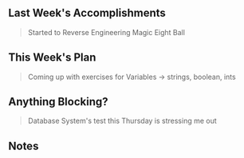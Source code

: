 ## Last Week's Accomplishments

> Started to Reverse Engineering Magic Eight Ball

## This Week's Plan

> Coming up with exercises for Variables -> strings, boolean, ints

## Anything Blocking?

> Database System's test this Thursday is stressing me out

## Notes

